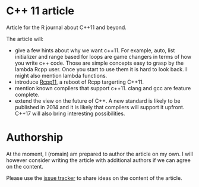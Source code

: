 C++ 11 article
=============

Article for the R journal about C++11 and beyond. 

The article will:
 - give a few hints about why we want c++11. For example, auto, list 
   initializer and range based for loops 
   are game changers in terms of how you write c++ code. 
   Those are simple concepts easy to grasp by the 
   lambda Rcpp user. Once you start to use them it is hard to look back. 
   I might also mention lambda functions. 
 - introduce [Rcpp11](https://github.com/romainfrancois/Rcpp11), 
   a reboot of Rcpp targerting C++11. 
 - mention known compilers that support c++11. clang and gcc are feature complete. 
 - extend the view on the future of C++. A new standard is likely to 
   be published in 2014 and it
   is likely that compilers will support it upfront. 
   C++17 will also bring interesting possibilities. 
   
   
Authorship
==========

At the moment, I (romain) am prepared to author the article on my own. 
I will however consider writing the article with additional authors if
we can agree on the content. 

Please use the [issue tracker](https://github.com/romainfrancois/cpp11_article/issues)
to share ideas on the content of the article. 
